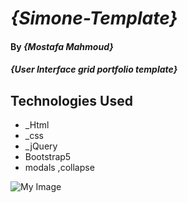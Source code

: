 
# _{Simone-Template}_

#### By _**{Mostafa Mahmoud}**_

#### _{User Interface grid portfolio template}_

## Technologies Used

* _Html
* _css
* _jQuery
* Bootstrap5
* modals ,collapse  


![My Image](Web%20capture%20(Daniels).jpeg)

